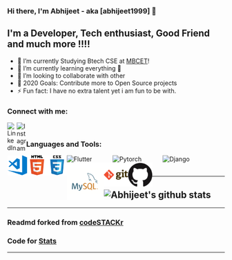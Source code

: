 ### Hi there, I'm Abhijeet - aka [abhijeet1999] 👋

## I'm a Developer, Tech enthusiast, Good Friend and much more !!!!
- 🔭 I’m currently Studying Btech CSE at [MBCET][website]!
- 🌱 I’m currently learning everything 🤣
- 👯 I’m looking to collaborate with other 
- 🥅 2020 Goals: Contribute more to Open Source projects
- ⚡ Fun fact: I have no extra talent yet i am fun to be with.

### Connect with me:

[<img align="left" alt="LinkedIn" width="22px" src="https://cdn.jsdelivr.net/npm/simple-icons@v3/icons/linkedin.svg" />][linkedin]
[<img align="left" alt="Instagram" width="22px" src="https://cdn.jsdelivr.net/npm/simple-icons@v3/icons/instagram.svg" />][instagram]

<br />

### Languages and Tools:

[<img align="left" alt="Visual Studio Code" width="46px" src="https://raw.githubusercontent.com/github/explore/80688e429a7d4ef2fca1e82350fe8e3517d3494d/topics/visual-studio-code/visual-studio-code.png" />][webdevplaylist]
[<img align="left" alt="HTML5" width="46px" src="https://raw.githubusercontent.com/github/explore/80688e429a7d4ef2fca1e82350fe8e3517d3494d/topics/html/html.png" />][webdevplaylist]
[<img align="left" alt="CSS3" width="46px" src="https://raw.githubusercontent.com/github/explore/80688e429a7d4ef2fca1e82350fe8e3517d3494d/topics/css/css.png" />][cssplaylist]
[<img align="left" alt="Flutter" width="106px" src="https://raw.githubusercontent.com/flutter/website/master/src/_assets/image/flutter-lockup.png" />][flutterplaylist]
[<img align="left" alt="Pytorch" width="116px" src="https://github.com/pytorch/pytorch/blob/master/docs/source/_static/img/pytorch-logo-dark.png" />][Pytorchplaylist]
[<img align="left" alt="Django" width="96px" src="https://static.djangoproject.com/img/logos/django-logo-positive.png" />][djangoplaylist]
[<img align="left" alt="MySQL" width="86px" src="https://raw.githubusercontent.com/github/explore/80688e429a7d4ef2fca1e82350fe8e3517d3494d/topics/mysql/mysql.png" />][webdevplaylist]
[<img align="left" alt="Git" width="56px" src="https://raw.githubusercontent.com/github/explore/80688e429a7d4ef2fca1e82350fe8e3517d3494d/topics/git/git.png" />][webdevplaylist]
[<img align="left" alt="GitHub" width="56px" src="https://raw.githubusercontent.com/github/explore/78df643247d429f6cc873026c0622819ad797942/topics/github/github.png" />][webdevplaylist]


<br />
<br />

---
![Abhijeet's github stats](https://github-readme-stats.vercel.app/api?username=abhijeet1999&count_private=true)
---
---
### Readmd forked from [codeSTACKr][website12]
### Code for [Stats][stat]
---

[website]: https://mbcet.ac.in/
[instagram]: https://www.instagram.com/abhijeet_the_gallant/
[linkedin]: https://www.linkedin.com/in/abhijeet-b1693b161/
[webdevplaylist]: https://www.youtube.com/playlist?list=PLkwxH9e_vrAJ0WbEsFA9W3I1W-g_BTsbt
[jsplaylist]: https://www.youtube.com/playlist?list=PLkwxH9e_vrALRJKu7wfXby3MKeflhTu6B
[cssplaylist]: https://www.youtube.com/playlist?list=PLkwxH9e_vrALSdvZuEh6gqQdmDoDIoqz4
[djangoplaylist]: https://docs.djangoproject.com/en/3.0/releases/3.0/
[flutterplaylist]:https://flutter.dev/
[Pytorchplaylist]:https://pytorch.org/
[website12]: https://github.com/codeSTACKr/codeSTACKr
[stat]:https://github.com/anuraghazra/github-readme-stats